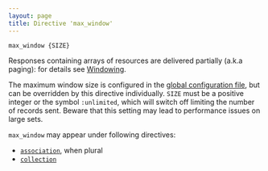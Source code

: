 ```yaml
---
layout: page
title: Directive 'max_window'
---
```


`max_window {SIZE}`

Responses containing arrays of resources are delivered partially (a.k.a paging): for details see [Windowing](windowing).

The maximum window size is configured in
the [global configuration file](global_config), but can be overridden by this
directive individually. 
`SIZE` must be a positive integer or the symbol `:unlimited`, which will switch off limiting the number of records sent. Beware that this setting may lead to performance issues on large sets. 

`max_window` may appear under following directives:

* [`association`](association), when plural
* [`collection`](collection)

